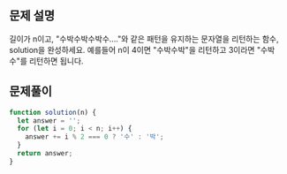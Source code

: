 ## 문제 설명

길이가 n이고, "수박수박수박수...."와 같은 패턴을 유지하는 문자열을 리턴하는 함수, solution을 완성하세요. 예를들어 n이 4이면 "수박수박"을 리턴하고 3이라면 "수박수"를 리턴하면 됩니다.

## 문제풀이

```js
function solution(n) {
  let answer = '';
  for (let i = 0; i < n; i++) {
    answer += i % 2 === 0 ? '수' : '박';
  }
  return answer;
}
```
